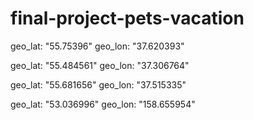 # final-project-pets-vacation


geo_lat: "55.75396"
geo_lon: "37.620393"

geo_lat: "55.484561"
geo_lon: "37.306764"

geo_lat: "55.681656"
geo_lon: "37.515335"

geo_lat: "53.036996"
geo_lon: "158.655954"
